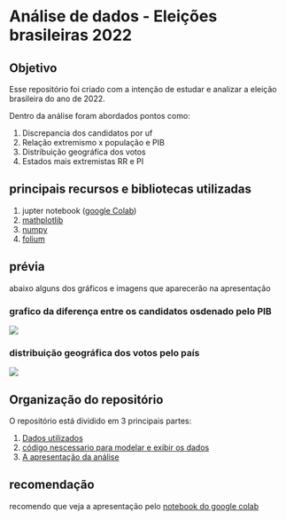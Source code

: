 # Análise de dados - Eleições brasileiras 2022

## Objetivo

Esse repositório foi criado com a intenção de estudar e analizar a eleição brasileira do ano de 2022.

Dentro da análise foram abordados pontos como:

1. Discrepancia dos candidatos por uf
2. Relação extremismo x população e PIB
3. Distribuição geográfica dos votos
4. Estados mais extremistas RR e PI

## principais recursos e bibliotecas utilizadas

1. jupter notebook ([google Colab](https://colab.research.google.com/))
2. [mathplotlib](https://matplotlib.org/)
3. [numpy](https://numpy.org/)
4. [folium](https://github.com/python-visualization/folium)

## prévia

abaixo alguns dos gráficos e imagens que aparecerão na apresentação

### grafico da diferença entre os candidatos osdenado pelo PIB

<img src='OLD/readmeImgs/ordenado pelo pib.png'>

### distribuição geográfica dos votos pelo país

<img src='OLD/readmeImgs/geo votos.png'>


## Organização do repositório

O repositório está dividido em 3 principais partes:

1. [Dados utilizados](https://github.com/luisArthurRodriguesDaSilva/analise-eleicoes-brasileiras-2022/tree/master/dados%20salvos)
2. [código nescessario para modelar e exibir os dados](https://github.com/luisArthurRodriguesDaSilva/analise-eleicoes-brasileiras-2022/tree/master/notebooks)
3. [A apresentação da análise](https://github.com/luisArthurRodriguesDaSilva/analise-eleicoes-brasileiras-2022/blob/master/apresenta%C3%A7%C3%A3o.ipynb)

## recomendação

recomendo que veja a apresentação pelo [notebook do google colab](https://colab.research.google.com/github/luisArthurRodriguesDaSilva/analise-eleicoes-brasileiras-2022/blob/master/apresenta%C3%A7%C3%A3o.ipynb)
